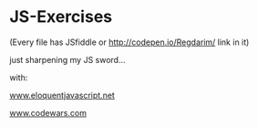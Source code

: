 # JS-Exercises

(Every file has JSfiddle or http://codepen.io/Regdarim/ link in it)

just sharpening my JS sword...

with:

www.eloquentjavascript.net

www.codewars.com